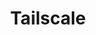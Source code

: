 ---
description: Tailscale is a programmable networking software that is private and secure
  by default - get it free on up to 100 devices!
episode: 612
link: http://tailscale.com/linuxunplugged
shortname: tailscale.com-lup
title: Tailscale
---